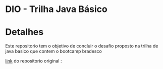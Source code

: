 # DIO - Trilha Java Básico
# Detalhes
Este repositorio tem o objetivo de concluir o desafio proposto na trilha de java basico que contem o bootcamp bradesco

[link](https://github.com/digitalinnovationone/trilha-java-basico/tree/main/desafios/sintaxe) do repositorio original : 

